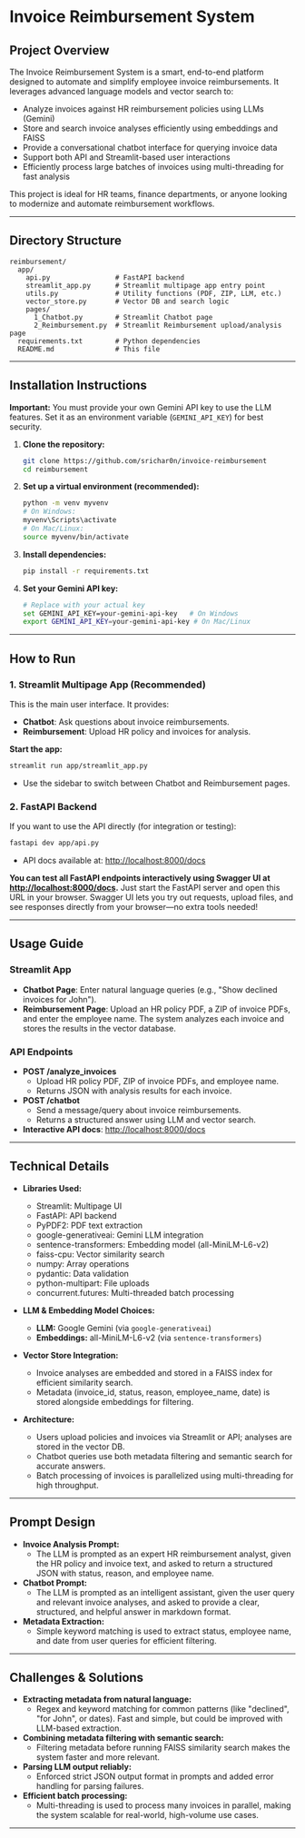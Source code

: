 # Invoice Reimbursement System

## Project Overview
The Invoice Reimbursement System is a smart, end-to-end platform designed to automate and simplify employee invoice reimbursements. It leverages advanced language models and vector search to:
- Analyze invoices against HR reimbursement policies using LLMs (Gemini)
- Store and search invoice analyses efficiently using embeddings and FAISS
- Provide a conversational chatbot interface for querying invoice data
- Support both API and Streamlit-based user interactions
- Efficiently process large batches of invoices using multi-threading for fast analysis

This project is ideal for HR teams, finance departments, or anyone looking to modernize and automate reimbursement workflows.

---

## Directory Structure

```
reimbursement/
  app/
    api.py                # FastAPI backend
    streamlit_app.py      # Streamlit multipage app entry point
    utils.py              # Utility functions (PDF, ZIP, LLM, etc.)
    vector_store.py       # Vector DB and search logic
    pages/
      1_Chatbot.py        # Streamlit Chatbot page
      2_Reimbursement.py  # Streamlit Reimbursement upload/analysis page
  requirements.txt        # Python dependencies
  README.md               # This file
```

---

## Installation Instructions

**Important:** You must provide your own Gemini API key to use the LLM features. Set it as an environment variable (`GEMINI_API_KEY`) for best security.

1. **Clone the repository:**
   ```sh
   git clone https://github.com/srichar0n/invoice-reimbursement
   cd reimbursement
   ```

2. **Set up a virtual environment (recommended):**
   ```sh
   python -m venv myvenv
   # On Windows:
   myvenv\Scripts\activate
   # On Mac/Linux:
   source myvenv/bin/activate
   ```

3. **Install dependencies:**
   ```sh
   pip install -r requirements.txt
   ```

4. **Set your Gemini API key:**
   ```sh
   # Replace with your actual key
   set GEMINI_API_KEY=your-gemini-api-key   # On Windows
   export GEMINI_API_KEY=your-gemini-api-key # On Mac/Linux
   ```

---

## How to Run

### 1. Streamlit Multipage App (Recommended)
This is the main user interface. It provides:
- **Chatbot**: Ask questions about invoice reimbursements.
- **Reimbursement**: Upload HR policy and invoices for analysis.

**Start the app:**
```sh
streamlit run app/streamlit_app.py
```
- Use the sidebar to switch between Chatbot and Reimbursement pages.

### 2. FastAPI Backend 
If you want to use the API directly (for integration or testing):
```sh
fastapi dev app/api.py
```
- API docs available at: [http://localhost:8000/docs](http://localhost:8000/docs)

**You can test all FastAPI endpoints interactively using Swagger UI at [http://localhost:8000/docs](http://localhost:8000/docs).**
Just start the FastAPI server and open this URL in your browser. Swagger UI lets you try out requests, upload files, and see responses directly from your browser—no extra tools needed!

---

## Usage Guide

### Streamlit App
- **Chatbot Page**: Enter natural language queries (e.g., "Show declined invoices for John").
- **Reimbursement Page**: Upload an HR policy PDF, a ZIP of invoice PDFs, and enter the employee name. The system analyzes each invoice and stores the results in the vector database.

### API Endpoints
- **POST /analyze_invoices**
  - Upload HR policy PDF, ZIP of invoice PDFs, and employee name.
  - Returns JSON with analysis results for each invoice.
- **POST /chatbot**
  - Send a message/query about invoice reimbursements.
  - Returns a structured answer using LLM and vector search.
- **Interactive API docs**: [http://localhost:8000/docs](http://localhost:8000/docs)

---

## Technical Details

- **Libraries Used:**
  - Streamlit: Multipage UI
  - FastAPI: API backend
  - PyPDF2: PDF text extraction
  - google-generativeai: Gemini LLM integration
  - sentence-transformers: Embedding model (all-MiniLM-L6-v2)
  - faiss-cpu: Vector similarity search
  - numpy: Array operations
  - pydantic: Data validation
  - python-multipart: File uploads
  - concurrent.futures: Multi-threaded batch processing

- **LLM & Embedding Model Choices:**
  - **LLM:** Google Gemini (via `google-generativeai`)
  - **Embeddings:** all-MiniLM-L6-v2 (via `sentence-transformers`)

- **Vector Store Integration:**
  - Invoice analyses are embedded and stored in a FAISS index for efficient similarity search.
  - Metadata (invoice_id, status, reason, employee_name, date) is stored alongside embeddings for filtering.

- **Architecture:**
  - Users upload policies and invoices via Streamlit or API; analyses are stored in the vector DB.
  - Chatbot queries use both metadata filtering and semantic search for accurate answers.
  - Batch processing of invoices is parallelized using multi-threading for high throughput.

---

## Prompt Design

- **Invoice Analysis Prompt:**
  - The LLM is prompted as an expert HR reimbursement analyst, given the HR policy and invoice text, and asked to return a structured JSON with status, reason, and employee name.
- **Chatbot Prompt:**
  - The LLM is prompted as an intelligent assistant, given the user query and relevant invoice analyses, and asked to provide a clear, structured, and helpful answer in markdown format.
- **Metadata Extraction:**
  - Simple keyword matching is used to extract status, employee name, and date from user queries for efficient filtering.

---

## Challenges & Solutions
- **Extracting metadata from natural language:**
  - Regex and keyword matching for common patterns (like "declined", "for John", or dates). Fast and simple, but could be improved with LLM-based extraction.
- **Combining metadata filtering with semantic search:**
  - Filtering metadata before running FAISS similarity search makes the system faster and more relevant.
- **Parsing LLM output reliably:**
  - Enforced strict JSON output format in prompts and added error handling for parsing failures.
- **Efficient batch processing:**
  - Multi-threading is used to process many invoices in parallel, making the system scalable for real-world, high-volume use cases.

---





 
